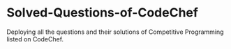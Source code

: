 # Solved-Questions-of-CodeChef
Deploying all the questions and their solutions of Competitive Programming listed on CodeChef.
